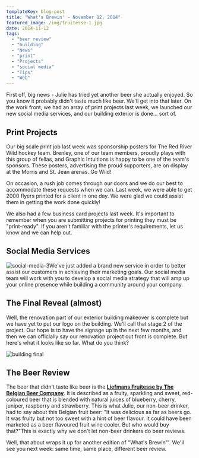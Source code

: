```yaml
---
templateKey: blog-post
title: "What's Brewin' - November 12, 2014"
featured_image: /img/fruitesse-1.jpg
date: 2014-11-12
tags:
  - "beer review"
  - "building"
  - "News"
  - "print"
  - "Projects"
  - "social media"
  - "Tips"
  - "Web"
---
```


First off, big news - Julie has tried yet another beer she actually enjoyed. So you know it probably didn't taste much like beer. We'll get into that later. On the work front, we had an array of print projects last week, we launched our new social media services, and our building exterior is done... sort of.

Print Projects
--------------

Our big scale print job last week was sponsorship posters for The Red River Wild hockey team. Brenley, one of our team members, proudly plays with this group of fellas, and Graphic Intuitions is happy to be one of the team's sponsors. These posters, advertising the proud supporters, are on display at the Morris and St. Jean arenas. Go Wild!

On occasion, a rush job comes through our doors and we do our best to accommodate these requests when we can. Last week, we were able to get 2000 flyers printed for a client in one day. We were glad we could assist them in getting the work done quickly!

We also had a few business card projects last week. It's important to remember when you are submitting projects for printing they must be "print-ready". If you aren't familiar with the printer's requirements, let us know and we can help out.

Social Media Services
---------------------

![social-media-3](/img/social-media-3.jpg)We've just added a brand new service in order to better assist our customers in achieving their marketing goals. Our social media team will work with you to develop a social media strategy that will amp up your online presence while building a community around your company.

The Final Reveal (almost)
-------------------------

Well, the renovation part of our exterior building makeover is complete but we have yet to put our logo on the building. We'll call that stage 2 of the project. Our hope is to have the signage up in the next few months, and then we can officially say our renovation project out front is complete. But here's what it looks like so far. What do you think?

![building final](/img/building-final-1024x768.jpg)

The Beer Review
---------------

The beer that didn't taste like beer is the **[Liefmans Fruitesse by The Belgian Beer Company](http://www.liefmans.be/en/fruitesse-on-the-rocks)**. It is described as a fruity, sparkling and sweet, red-coloured beer that is blended with natural juices of blueberry, cherry, juniper, raspberry and strawberry. This is what Julie, our non-beer drinker, had to say about this Belgian fruit beer: "It was delicious as far as beers go. It was fruity but not too sweet with a hint of beer flavour. It could have been marketed as a beer flavoured fruit wine cooler. But who would buy that?"This is exactly why we don't let non-beer drinkers do beer reviews.

Well, that about wraps it up for another edition of "What's Brewin'". We'll see you next week: same time, same place, different beer review.